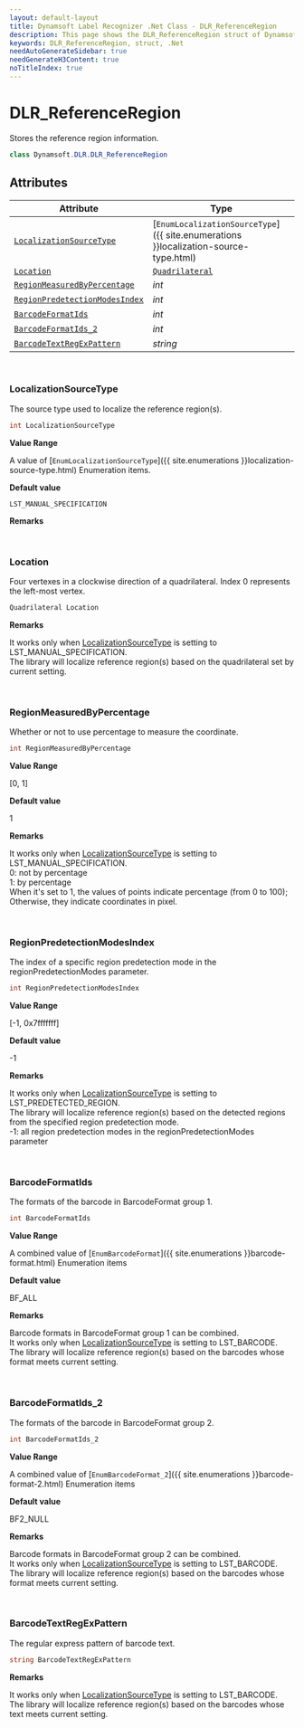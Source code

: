 ```yaml
---
layout: default-layout
title: Dynamsoft Label Recognizer .Net Class - DLR_ReferenceRegion
description: This page shows the DLR_ReferenceRegion struct of Dynamsoft Label Recognizer for .Net Language.
keywords: DLR_ReferenceRegion, struct, .Net
needAutoGenerateSidebar: true
needGenerateH3Content: true
noTitleIndex: true
---
```



# DLR_ReferenceRegion
Stores the reference region information.  

```csharp
class Dynamsoft.DLR.DLR_ReferenceRegion
``` 

## Attributes
  
| Attribute | Type |
|---------- | ---- |
| [`LocalizationSourceType`](#localizationsourcetype) | [`EnumLocalizationSourceType`]({{ site.enumerations }}localization-source-type.html) |
| [`Location`](#location) | [`Quadrilateral`](quadrilateral.md) |
| [`RegionMeasuredByPercentage`](#regionmeasuredbypercentage) | *int* |
| [`RegionPredetectionModesIndex`](#regionpredetectionmodesindex) | *int* |
| [`BarcodeFormatIds`](#barcodeformatids) | *int* |
| [`BarcodeFormatIds_2`](#barcodeformatids_2) | *int* |
| [`BarcodeTextRegExPattern`](#barcodetextregexpattern) | *string* |

&nbsp;

### LocalizationSourceType
The source type used to localize the reference region(s).
```csharp
int LocalizationSourceType
```

**Value Range**

A value of [`EnumLocalizationSourceType`]({{ site.enumerations }}localization-source-type.html) Enumeration items.

**Default value**

`LST_MANUAL_SPECIFICATION`

**Remarks**



&nbsp;

### Location
Four vertexes in a clockwise direction of a quadrilateral. Index 0 represents the left-most vertex. 
```csharp
Quadrilateral Location
```

**Remarks**

It works only when [LocalizationSourceType](#localizationsourcetype) is setting to LST_MANUAL_SPECIFICATION.<br>
    The library will localize reference region(s) based on the quadrilateral set by current setting.<br>

&nbsp;

### RegionMeasuredByPercentage
Whether or not to use percentage to measure the coordinate.
```csharp
int RegionMeasuredByPercentage
```

**Value Range**

[0, 1]

**Default value**

1

**Remarks**

It works only when [LocalizationSourceType](#localizationsourcetype) is setting to LST_MANUAL_SPECIFICATION.<br>
    0: not by percentage<br>
    1: by percentage<br>
    When it's set to 1, the values of points indicate percentage (from 0 to 100); Otherwise, they indicate coordinates in pixel.  


&nbsp;

### RegionPredetectionModesIndex
The index of a specific region predetection mode in the regionPredetectionModes parameter.
```csharp
int RegionPredetectionModesIndex
```

**Value Range**

[-1, 0x7fffffff]

**Default value**

-1

**Remarks**

It works only when [LocalizationSourceType](#localizationsourcetype) is setting to LST_PREDETECTED_REGION.<br>
    The library will localize reference region(s) based on the detected regions from the specified region predetection mode.<br>
    -1: all region predetection modes in the regionPredetectionModes parameter
    

&nbsp;

### BarcodeFormatIds
The formats of the barcode in BarcodeFormat group 1.
```csharp
int BarcodeFormatIds
```

**Value Range**

A combined value of [`EnumBarcodeFormat`]({{ site.enumerations }}barcode-format.html) Enumeration items

**Default value**

BF_ALL

**Remarks**

Barcode formats in BarcodeFormat group 1 can be combined.<br>
    It works only when [LocalizationSourceType](#localizationsourcetype) is setting to LST_BARCODE.<br>
    The library will localize reference region(s) based on the barcodes whose format meets current setting.  
    

&nbsp;

### BarcodeFormatIds_2
The formats of the barcode in BarcodeFormat group 2.
```csharp
int BarcodeFormatIds_2
```

**Value Range**

A combined value of [`EnumBarcodeFormat_2`]({{ site.enumerations }}barcode-format-2.html) Enumeration items

**Default value**

BF2_NULL

**Remarks**

Barcode formats in BarcodeFormat group 2 can be combined.<br>
    It works only when [LocalizationSourceType](#localizationsourcetype) is setting to LST_BARCODE.<br>
    The library will localize reference region(s) based on the barcodes whose format meets current setting.

&nbsp;

### BarcodeTextRegExPattern
The regular express pattern of barcode text.
```csharp
string BarcodeTextRegExPattern
```

**Remarks**

It works only when [LocalizationSourceType](#localizationsourcetype) is setting to LST_BARCODE.<br>
    The library will localize reference region(s) based on the barcodes whose text meets current setting.
